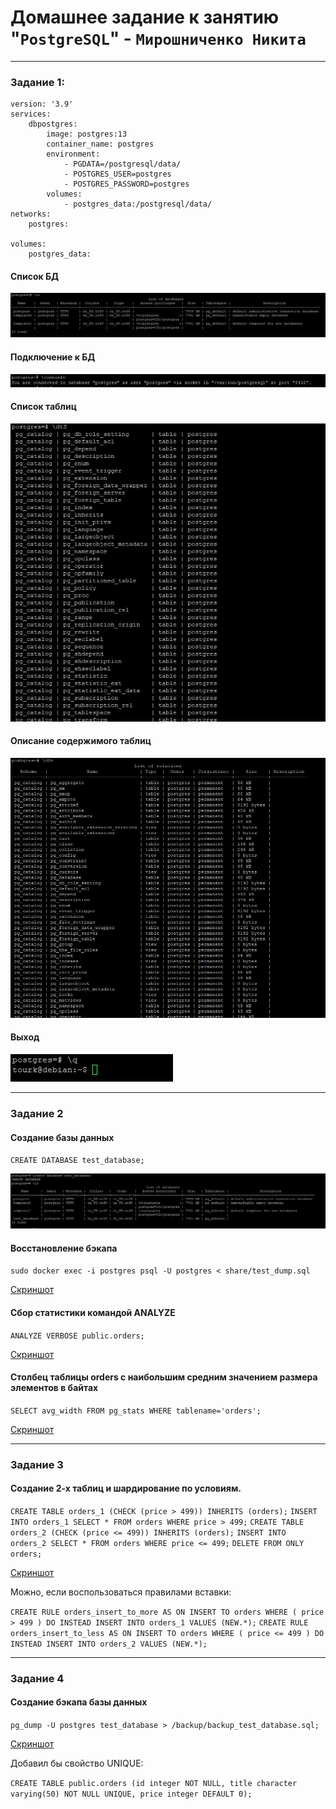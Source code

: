 # Домашнее задание к занятию "`PostgreSQL`" - `Мирошниченко Никита`

---

### Задание 1:

```
version: '3.9'
services:
    dbpostgres:
        image: postgres:13
        container_name: postgres
        environment:
            - PGDATA=/postgresql/data/
            - POSTGRES_USER=postgres
            - POSTGRES_PASSWORD=postgres
        volumes:
            - postgres_data:/postgresql/data/
networks:
    postgres:

volumes:
    postgres_data:

```
#### Список БД

![Скриншот](https://github.com/Tourker/Git_HW/blob/main/img/HW_06_db_04/z1_list_db.jpg)

#### Подключение к БД

![Скриншот](https://github.com/Tourker/Git_HW/blob/main/img/HW_06_db_04/z1_conninfo.jpg)

#### Список таблиц

![Скриншот](https://github.com/Tourker/Git_HW/blob/main/img/HW_06_db_04/z1_list_tables.jpg)

#### Описание содержимого таблиц

![Скриншот](https://github.com/Tourker/Git_HW/blob/main/img/HW_06_db_04/z1_list_relations.jpg)

#### Выход

![Скриншот](https://github.com/Tourker/Git_HW/blob/main/img/HW_06_db_04/z1_exit.jpg)

---

### Задание 2

#### Создание базы данных

`CREATE DATABASE test_database;`

![Скриншот](https://github.com/Tourker/Git_HW/blob/main/img/HW_06_db_04/z2_create_db.jpg)

#### Восстановление бэкапа

`sudo docker exec -i postgres psql -U postgres < share/test_dump.sql`

[Скриншот](https://github.com/Tourker/Git_HW/blob/main/img/HW_06_db_04/z2_restore_backup_db_in_container.jpg)

#### Сбор статистики командой ANALYZE

`ANALYZE VERBOSE public.orders;`

[Скриншот](https://github.com/Tourker/Git_HW/blob/main/img/HW_06_db_04/z2_connect_and_analyze.jpg)

#### Столбец таблицы orders с наибольшим средним значением размера элементов в байтах

`SELECT avg_width FROM pg_stats WHERE tablename='orders';`

[Скриншот](https://github.com/Tourker/Git_HW/blob/main/img/HW_06_db_04/z2_avg.jpg)

---

### Задание 3

#### Создание 2-х таблиц и шардирование по условиям.

`CREATE TABLE orders_1 (CHECK (price > 499)) INHERITS (orders);`
`INSERT INTO orders_1 SELECT * FROM orders WHERE price > 499;`
`CREATE TABLE orders_2 (CHECK (price <= 499)) INHERITS (orders);`
`INSERT INTO orders_2 SELECT * FROM orders WHERE price <= 499;`
`DELETE FROM ONLY orders;`

[Скриншот](https://github.com/Tourker/Git_HW/blob/main/img/HW_06_db_04/z3_sharding.jpg)

Можно, если воспользоваться правилами вставки:

`CREATE RULE orders_insert_to_more AS ON INSERT TO orders WHERE ( price > 499 ) DO INSTEAD INSERT INTO orders_1 VALUES (NEW.*);`
`CREATE RULE orders_insert_to_less AS ON INSERT TO orders WHERE ( price <= 499 ) DO INSTEAD INSERT INTO orders_2 VALUES (NEW.*);`

---

### Задание 4

#### Создание бэкапа базы данных

`pg_dump -U postgres test_database > /backup/backup_test_database.sql;`

[Скриншот](https://github.com/Tourker/Git_HW/blob/main/img/HW_06_db_04/z4_backup.jpg)

Добавил бы свойство UNIQUE:

`CREATE TABLE public.orders (id integer NOT NULL, title character varying(50) NOT NULL UNIQUE, price integer DEFAULT 0);`

